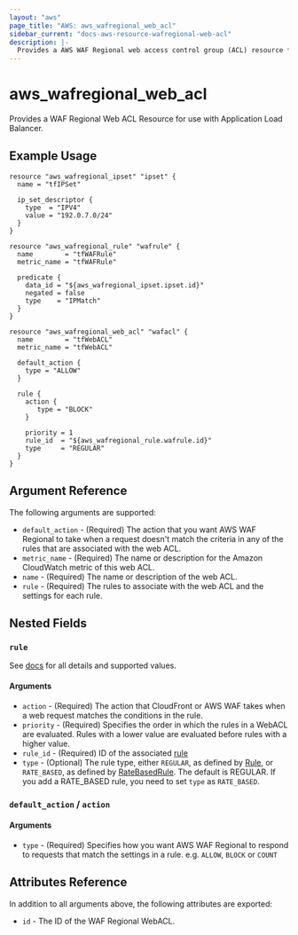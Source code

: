 ```yaml
---
layout: "aws"
page_title: "AWS: aws_wafregional_web_acl"
sidebar_current: "docs-aws-resource-wafregional-web-acl"
description: |-
  Provides a AWS WAF Regional web access control group (ACL) resource for use with ALB.
---
```


# aws_wafregional_web_acl

Provides a WAF Regional Web ACL Resource for use with Application Load Balancer.

## Example Usage

```hcl
resource "aws_wafregional_ipset" "ipset" {
  name = "tfIPSet"
  
  ip_set_descriptor {
    type  = "IPV4"
    value = "192.0.7.0/24"
  }
}

resource "aws_wafregional_rule" "wafrule" {
  name        = "tfWAFRule"
  metric_name = "tfWAFRule"
  
  predicate {
    data_id = "${aws_wafregional_ipset.ipset.id}"
    negated = false
    type    = "IPMatch"
  }
}

resource "aws_wafregional_web_acl" "wafacl" {
  name        = "tfWebACL"
  metric_name = "tfWebACL"
  
  default_action {
    type = "ALLOW"
  }
  
  rule {
    action {
       type = "BLOCK"
    }
    
    priority = 1
    rule_id  = "${aws_wafregional_rule.wafrule.id}"
    type     = "REGULAR"
  }
}
```

## Argument Reference

The following arguments are supported:

* `default_action` - (Required) The action that you want AWS WAF Regional to take when a request doesn't match the criteria in any of the rules that are associated with the web ACL.
* `metric_name` - (Required) The name or description for the Amazon CloudWatch metric of this web ACL.
* `name` - (Required) The name or description of the web ACL.
* `rule` - (Required) The rules to associate with the web ACL and the settings for each rule.

## Nested Fields

### `rule`

See [docs](https://docs.aws.amazon.com/waf/latest/APIReference/API_regional_ActivatedRule.html) for all details and supported values.

#### Arguments

* `action` - (Required) The action that CloudFront or AWS WAF takes when a web request matches the conditions in the rule.
* `priority` - (Required) Specifies the order in which the rules in a WebACL are evaluated.
  Rules with a lower value are evaluated before rules with a higher value.
* `rule_id` - (Required) ID of the associated [rule](/docs/providers/aws/r/wafregional_rule.html)
* `type` - (Optional) The rule type, either `REGULAR`, as defined by [Rule](http://docs.aws.amazon.com/waf/latest/APIReference/API_Rule.html), or `RATE_BASED`, as defined by [RateBasedRule](http://docs.aws.amazon.com/waf/latest/APIReference/API_RateBasedRule.html). The default is REGULAR. If you add a RATE_BASED rule, you need to set `type` as `RATE_BASED`.

### `default_action` / `action`

#### Arguments

* `type` - (Required) Specifies how you want AWS WAF Regional to respond to requests that match the settings in a rule.
  e.g. `ALLOW`, `BLOCK` or `COUNT`

## Attributes Reference

In addition to all arguments above, the following attributes are exported:

* `id` - The ID of the WAF Regional WebACL.
